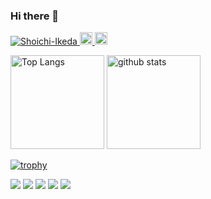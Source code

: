 ### Hi there 👋
<p align="left"> 
  <a href="https://github.com/Shoichi-Ikeda/Shoichi-Ikeda/">
    <img src="https://komarev.com/ghpvc/?username=Shoichi-Ikeda" alt="Shoichi-Ikeda" />
  </a>
  <a href="http://twitter.com/Gentle_sh01">
    <img height="20" src="https://img.shields.io/twitter/follow/Gentle_sh01?label=Twitter&logo=twitter&style=flat" />
  </a>
  <a href="https://github.com/Shoichi-Ikeda">
    <img height="20" src="https://img.shields.io/github/followers/Shoichi-Ikeda?label=follow&logo=github&style=flat" />
  </a>
</p>

<p align="left"> 
  <img alt="Top Langs" height="150px" src="https://github-readme-stats.vercel.app/api/top-langs/?username=Shoichi-Ikeda&layout=compact&count_private=true&show_icons=true&show_icons=true&theme=dark" />
  <img alt="github stats" height="150px" src="https://github-readme-stats.vercel.app/api?username=Shoichi-Ikeda&count_private=true&show_icons=true&show_icons=true&theme=dark" />
</p>

[![trophy](https://github-profile-trophy.vercel.app/?username=Shoichi-Ikeda&theme=gruvbox)](https://github.com/Shoichi-Ikeda/github-profile-trophy)

[![](https://raw.githubusercontent.com/Shoichi-Ikeda/github-profile-summary-cards-example/master/profile-summary-card-output/github_dark/0-profile-details.svg)](https://github.com/Shoichi-Ikeda/github-profile-summary-cards)
[![](https://raw.githubusercontent.com/Shoichi-Ikeda/github-profile-summary-cards-example/master/profile-summary-card-output/github_dark/1-repos-per-language.svg)](https://github.com/Shoichi-Ikeda/github-profile-summary-cards) [![](https://raw.githubusercontent.com/Shoichi-Ikeda/github-profile-summary-cards-example/master/profile-summary-card-output/github_dark/2-most-commit-language.svg)](https://github.com/Shoichi-Ikeda/github-profile-summary-cards)
[![](https://raw.githubusercontent.com/Shoichi-Ikeda/github-profile-summary-cards-example/master/profile-summary-card-output/github_dark/3-stats.svg)](https://github.com/Shoichi-Ikeda/github-profile-summary-cards) [![](https://raw.githubusercontent.com/Shoichi-Ikeda/github-profile-summary-cards-example/master/profile-summary-card-output/github_dark/4-productive-time.svg)](https://github.com/Shoichi-Ikeda/github-profile-summary-cards)


